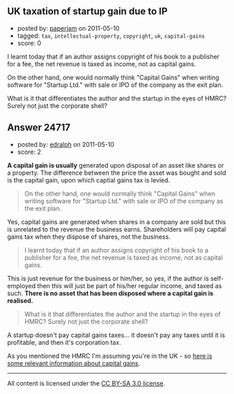 ## UK taxation of startup gain due to IP

- posted by: [paperjam](https://stackexchange.com/users/-1/10225-paperjam) on 2011-05-10
- tagged: `tax`, `intellectual-property`, `copyright`, `uk`, `capital-gains`
- score: 0

I learnt today that if an author assigns copyright of his book to a publisher for a fee, the net revenue is taxed as income, not as capital gains.

On the other hand, one would normally think "Capital Gains" when writing software for "Startup Ltd." with sale or IPO of the company as the exit plan.

What is it that differentiates the author and the startup in the eyes of HMRC?  Surely not just the corporate shell?


## Answer 24717

- posted by: [edralph](https://stackexchange.com/users/-1/9362-edralph) on 2011-05-10
- score: 2

<p><strong>A capital gain is usually</strong> generated upon disposal of an asset like shares or a property.  The difference between the price the asset was bought and sold is the capital gain, upon which captial gains tax is levied.</p>

<blockquote>
  <p>On the other hand, one would normally think "Capital Gains" when writing software for "Startup Ltd." with sale or IPO of the company as the exit plan.</p>
</blockquote>

<p>Yes, capital gains are generated when shares in a company are sold but this is unrelated to the revenue the business earns.  Shareholders will pay capital gains tax when they dispose of shares, not the business.</p>

<blockquote>
  <p>I learnt today that if an author assigns copyright of his book to a publisher for a fee, the net revenue is taxed as income, not as capital gains.</p>
</blockquote>

<p>This is just revenue for the business or him/her, so yes, if the author is self-employed then this will just be part of his/her regular income, and taxed as such.  <strong>There is no asset that has been disposed where a capital gain is realised.</strong></p>

<blockquote>
  <p>What is it that differentiates the author and the startup in the eyes of HMRC? Surely not just the corporate shell?</p>
</blockquote>

<p>A startup doesn't pay capital gains taxes...  it doesn't pay any taxes until it is profitable, and then it's corporation tax.</p>

<p>As you mentioned the HMRC I'm assuming you're in the UK - so <a href="http://www.hmrc.gov.uk/cgt/intro/basics.htm" rel="nofollow">here is some relevant information about capital gains</a>.</p>




---

All content is licensed under the [CC BY-SA 3.0 license](https://creativecommons.org/licenses/by-sa/3.0/).
